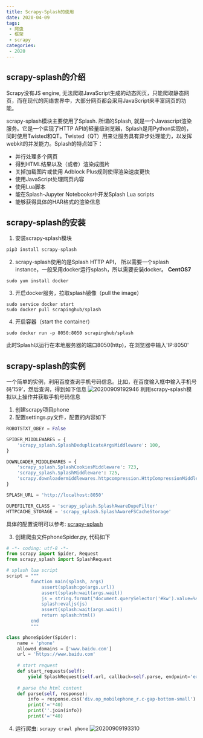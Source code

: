 ```yaml
---
title: Scrapy-Splash的使用
date: 2020-04-09
tags:
 - 爬虫
 - 框架
 - scrapy
categories:
 - 2020
---
```



## scrapy-splash的介绍
Scrapy没有JS engine, 无法爬取JavaScript生成的动态网页，只能爬取静态网页，而在现代的网络世界中，大部分网页都会采用JavaScript来丰富网页的功能。

scrapy-splash模块主要使用了Splash. 所谓的Splash, 就是一个Javascript渲染服务。它是一个实现了HTTP API的轻量级浏览器，Splash是用Python实现的，同时使用Twisted和QT。Twisted（QT）用来让服务具有异步处理能力，以发挥webkit的并发能力。Splash的特点如下：

* 并行处理多个网页
* 得到HTML结果以及（或者）渲染成图片
* 关掉加载图片或使用 Adblock Plus规则使得渲染速度更快
* 使用JavaScript处理网页内容
* 使用Lua脚本
* 能在Splash-Jupyter Notebooks中开发Splash Lua scripts
* 能够获得具体的HAR格式的渲染信息

## scrapy-splash的安装
1. 安装scrapy-splash模块
``` py
pip3 install scrapy-splash
```

2. scrapy-splash使用的是Splash HTTP API， 所以需要一个splash instance，一般采用docker运行splash，所以需要安装docker。
**CentOS7**
```
sudo yum install docker
```

3. 开启docker服务，拉取splash镜像（pull the image）
```
sudo service docker start
sudo docker pull scrapinghub/splash
```

4. 开启容器（start the container）
```
sudo docker run -p 8050:8050 scrapinghub/splash
```
此时Splash以运行在本地服务器的端口8050(http)，在浏览器中输入'IP:8050'

## scrapy-splash的实例
一个简单的实例，利用百度查询手机号码信息。比如，在百度输入框中输入手机号码‘159’，然后查询，得到如下信息
![20200909192946](https://gitee.com/chen-zq/bgimages/raw/master/img/20200909192946.png?imgslim)
利用scrapy-splash模拟以上操作并获取手机号码信息
1. 创建scrapy项目phone
2. 配置settings.py文件，配置的内容如下
``` py
ROBOTSTXT_OBEY = False

SPIDER_MIDDLEWARES = {
    'scrapy_splash.SplashDeduplicateArgsMiddleware': 100,
}

DOWNLOADER_MIDDLEWARES = {
    'scrapy_splash.SplashCookiesMiddleware': 723,
    'scrapy_splash.SplashMiddleware': 725,
    'scrapy.downloadermiddlewares.httpcompression.HttpCompressionMiddleware': 810
}

SPLASH_URL = 'http://localhost:8050'

DUPEFILTER_CLASS = 'scrapy_splash.SplashAwareDupeFilter'
HTTPCACHE_STORAGE = 'scrapy_splash.SplashAwareFSCacheStorage'
```

具体的配置说明可以参考: [scrapy-splash](https://pypi.org/project/scrapy-splash/)

3. 创建爬虫文件phoneSpider.py, 代码如下
``` py
# -*- coding: utf-8 -*-
from scrapy import Spider, Request
from scrapy_splash import SplashRequest

# splash lua script
script = """
         function main(splash, args)
             assert(splash:go(args.url))
             assert(splash:wait(args.wait))
             js = string.format("document.querySelector('#kw').value=%s;document.querySelector('#su').click()", args.phone)
             splash:evaljs(js)
             assert(splash:wait(args.wait))
             return splash:html()
         end
         """

class phoneSpider(Spider):
    name = 'phone'
    allowed_domains = ['www.baidu.com']
    url = 'https://www.baidu.com'
    
    # start request
    def start_requests(self):
        yield SplashRequest(self.url, callback=self.parse, endpoint='execute', args={'lua_source': script, 'phone':'159*******', 'wait': 5})
   
    # parse the html content 
    def parse(self, response):
        info = response.css('div.op_mobilephone_r.c-gap-bottom-small').xpath('span/text()').extract()
        print('='*40)
        print(''.join(info))
        print('='*40)
```
4. 运行爬虫: `scrapy crawl phone`
![20200909193310](https://gitee.com/chen-zq/bgimages/raw/master/img/20200909193310.png?imgslim)
